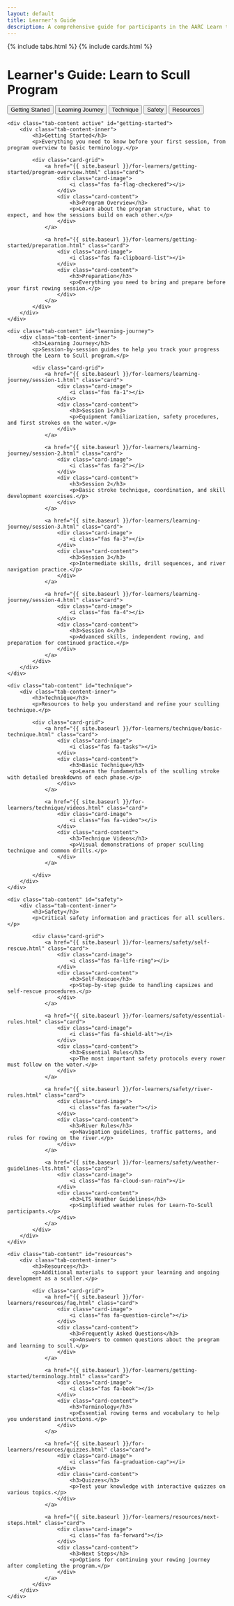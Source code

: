 ```yaml
---
layout: default
title: Learner's Guide
description: A comprehensive guide for participants in the AARC Learn to Scull Program
---
```


{% include tabs.html %}
{% include cards.html %}

# Learner's Guide: Learn to Scull Program

<div class="tab-container">
    <div class="tab-nav">
        <button class="tab-link active" data-tab="getting-started">Getting Started</button>
        <button class="tab-link" data-tab="learning-journey">Learning Journey</button>
        <button class="tab-link" data-tab="technique">Technique</button>
        <button class="tab-link" data-tab="safety">Safety</button>
        <button class="tab-link" data-tab="resources">Resources</button>
    </div>

    <div class="tab-content active" id="getting-started">
        <div class="tab-content-inner">
            <h3>Getting Started</h3>
            <p>Everything you need to know before your first session, from program overview to basic terminology.</p>
            
            <div class="card-grid">
                <a href="{{ site.baseurl }}/for-learners/getting-started/program-overview.html" class="card">
                    <div class="card-image">
                        <i class="fas fa-flag-checkered"></i>
                    </div>
                    <div class="card-content">
                        <h3>Program Overview</h3>
                        <p>Learn about the program structure, what to expect, and how the sessions build on each other.</p>
                    </div>
                </a>
                
                <a href="{{ site.baseurl }}/for-learners/getting-started/preparation.html" class="card">
                    <div class="card-image">
                        <i class="fas fa-clipboard-list"></i>
                    </div>
                    <div class="card-content">
                        <h3>Preparation</h3>
                        <p>Everything you need to bring and prepare before your first rowing session.</p>
                    </div>
                </a>
            </div>
        </div>
    </div>
    
    <div class="tab-content" id="learning-journey">
        <div class="tab-content-inner">
            <h3>Learning Journey</h3>
            <p>Session-by-session guides to help you track your progress through the Learn to Scull program.</p>
            
            <div class="card-grid">
                <a href="{{ site.baseurl }}/for-learners/learning-journey/session-1.html" class="card">
                    <div class="card-image">
                        <i class="fas fa-1"></i>
                    </div>
                    <div class="card-content">
                        <h3>Session 1</h3>
                        <p>Equipment familiarization, safety procedures, and first strokes on the water.</p>
                    </div>
                </a>
                
                <a href="{{ site.baseurl }}/for-learners/learning-journey/session-2.html" class="card">
                    <div class="card-image">
                        <i class="fas fa-2"></i>
                    </div>
                    <div class="card-content">
                        <h3>Session 2</h3>
                        <p>Basic stroke technique, coordination, and skill development exercises.</p>
                    </div>
                </a>
                
                <a href="{{ site.baseurl }}/for-learners/learning-journey/session-3.html" class="card">
                    <div class="card-image">
                        <i class="fas fa-3"></i>
                    </div>
                    <div class="card-content">
                        <h3>Session 3</h3>
                        <p>Intermediate skills, drill sequences, and river navigation practice.</p>
                    </div>
                </a>
                
                <a href="{{ site.baseurl }}/for-learners/learning-journey/session-4.html" class="card">
                    <div class="card-image">
                        <i class="fas fa-4"></i>
                    </div>
                    <div class="card-content">
                        <h3>Session 4</h3>
                        <p>Advanced skills, independent rowing, and preparation for continued practice.</p>
                    </div>
                </a>
            </div>
        </div>
    </div>
    
    <div class="tab-content" id="technique">
        <div class="tab-content-inner">
            <h3>Technique</h3>
            <p>Resources to help you understand and refine your sculling technique.</p>
            
            <div class="card-grid">
                <a href="{{ site.baseurl }}/for-learners/technique/basic-technique.html" class="card">
                    <div class="card-image">
                        <i class="fas fa-tasks"></i>
                    </div>
                    <div class="card-content">
                        <h3>Basic Technique</h3>
                        <p>Learn the fundamentals of the sculling stroke with detailed breakdowns of each phase.</p>
                    </div>
                </a>

                <a href="{{ site.baseurl }}/for-learners/technique/videos.html" class="card">
                    <div class="card-image">
                        <i class="fas fa-video"></i>
                    </div>
                    <div class="card-content">
                        <h3>Technique Videos</h3>
                        <p>Visual demonstrations of proper sculling technique and common drills.</p>
                    </div>
                </a>
                
            </div>
        </div>
    </div>
    
    <div class="tab-content" id="safety">
        <div class="tab-content-inner">
            <h3>Safety</h3>
            <p>Critical safety information and practices for all scullers.</p>
            
            <div class="card-grid">
                <a href="{{ site.baseurl }}/for-learners/safety/self-rescue.html" class="card">
                    <div class="card-image">
                        <i class="fas fa-life-ring"></i>
                    </div>
                    <div class="card-content">
                        <h3>Self-Rescue</h3>
                        <p>Step-by-step guide to handling capsizes and self-rescue procedures.</p>
                    </div>
                </a>
                
                <a href="{{ site.baseurl }}/for-learners/safety/essential-rules.html" class="card">
                    <div class="card-image">
                        <i class="fas fa-shield-alt"></i>
                    </div>
                    <div class="card-content">
                        <h3>Essential Rules</h3>
                        <p>The most important safety protocols every rower must follow on the water.</p>
                    </div>
                </a>

                <a href="{{ site.baseurl }}/for-learners/safety/river-rules.html" class="card">
                    <div class="card-image">
                        <i class="fas fa-water"></i>
                    </div>
                    <div class="card-content">
                        <h3>River Rules</h3>
                        <p>Navigation guidelines, traffic patterns, and rules for rowing on the river.</p>
                    </div>
                </a>
                
                <a href="{{ site.baseurl }}/for-learners/safety/weather-guidelines-lts.html" class="card">
                    <div class="card-image">
                        <i class="fas fa-cloud-sun-rain"></i>
                    </div>
                    <div class="card-content">
                        <h3>LTS Weather Guidelines</h3>
                        <p>Simplified weather rules for Learn-To-Scull participants.</p>
                    </div>
                </a>
            </div>
        </div>
    </div>
    
    <div class="tab-content" id="resources">
        <div class="tab-content-inner">
            <h3>Resources</h3>
            <p>Additional materials to support your learning and ongoing development as a sculler.</p>
            
            <div class="card-grid">
                <a href="{{ site.baseurl }}/for-learners/resources/faq.html" class="card">
                    <div class="card-image">
                        <i class="fas fa-question-circle"></i>
                    </div>
                    <div class="card-content">
                        <h3>Frequently Asked Questions</h3>
                        <p>Answers to common questions about the program and learning to scull.</p>
                    </div>
                </a>

                <a href="{{ site.baseurl }}/for-learners/getting-started/terminology.html" class="card">
                    <div class="card-image">
                        <i class="fas fa-book"></i>
                    </div>
                    <div class="card-content">
                        <h3>Terminology</h3>
                        <p>Essential rowing terms and vocabulary to help you understand instructions.</p>
                    </div>
                </a>

                <a href="{{ site.baseurl }}/for-learners/resources/quizzes.html" class="card">
                    <div class="card-image">
                        <i class="fas fa-graduation-cap"></i>
                    </div>
                    <div class="card-content">
                        <h3>Quizzes</h3>
                        <p>Test your knowledge with interactive quizzes on various topics.</p>
                    </div>
                </a>
                
                <a href="{{ site.baseurl }}/for-learners/resources/next-steps.html" class="card">
                    <div class="card-image">
                        <i class="fas fa-forward"></i>
                    </div>
                    <div class="card-content">
                        <h3>Next Steps</h3>
                        <p>Options for continuing your rowing journey after completing the program.</p>
                    </div>
                </a>
            </div>
        </div>
    </div>
</div>

<!-- Font Awesome for icons -->
<script src="https://kit.fontawesome.com/a076d05399.js" crossorigin="anonymous"></script>
